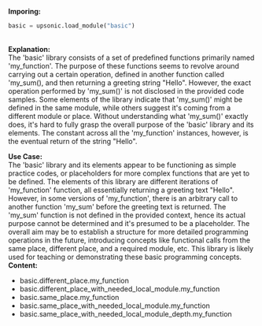 <b class="custom_code_highlight_green">Imporing:</b><br>
```python
basic = upsonic.load_module("basic")
```
<br><b class="custom_code_highlight_green">Explanation:</b><br>The 'basic' library consists of a set of predefined functions primarily named 'my_function'. The purpose of these functions seems to revolve around carrying out a certain operation, defined in another function called 'my_sum(), and then returning a greeting string "Hello". However, the exact operation performed by 'my_sum()' is not disclosed in the provided code samples. Some elements of the library indicate that 'my_sum()' might be defined in the same module, while others suggest it's coming from a different module or place. Without understanding what 'my_sum()' exactly does, it's hard to fully grasp the overall purpose of the 'basic' library and its elements. The constant across all the 'my_function' instances, however, is the eventual return of the string "Hello".

<b class="custom_code_highlight_green">Use Case:</b><br>The 'basic' library and its elements appear to be functioning as simple practice codes, or placeholders for more complex functions that are yet to be defined. The elements of this library are different iterations of 'my_function' function, all essentially returning a greeting text "Hello". However, in some versions of 'my_function', there is an arbitrary call to another function 'my_sum' before the greeting text is returned. The 'my_sum' function is not defined in the provided context, hence its actual purpose cannot be determined and it's presumed to be a placeholder. The overall aim may be to establish a structure for more detailed programming operations in the future, introducing concepts like functional calls from the same place, different place, and a required module, etc. This library is likely used for teaching or demonstrating these basic programming concepts.
<br><b class="custom_code_highlight_green">Content:</b><br>
  - basic.different_place.my_function
  - basic.different_place_with_needed_local_module.my_function
  - basic.same_place.my_function
  - basic.same_place_with_needed_local_module.my_function
  - basic.same_place_with_needed_local_module_depth.my_function
